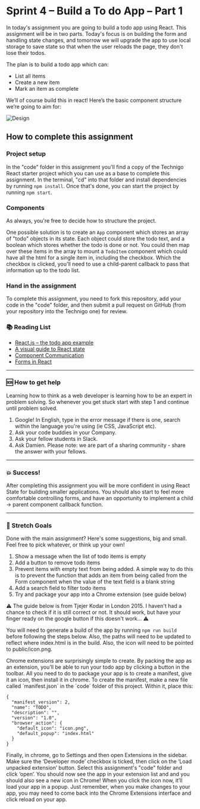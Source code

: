 # Sprint 4 – Build a To do App – Part 1

In today's assignment you are going to build a todo app using React. This assignment will be in two parts. Today's focus is on building the form and handling state changes, and tomorrow we will upgrade the app to use local storage to save state so that when the user reloads the page, they don't lose their todos.

The plan is to build a todo app which can:

* List all items
* Create a new item
* Mark an item as complete

We’ll of course build this in react! Here’s the basic component structure we’re going to aim for:

![Design](https://github.com/Technigo/assignment-todo-app-1/raw/master/component-breakdown.png)

## How to complete this assignment

### Project setup

In the "code" folder in this assignment you'll find a copy of the Technigo React starter project which you can use as a base to complete this assignment. In the terminal, "cd" into that folder and install dependencies by running `npm install`. Once that's done, you can start the project by running `npm start`.

### Components

As always, you're free to decide how to structure the project.

One possible solution is to create an `App` component which stores an array of "todo" objects in its state. Each object could store the todo text, and a boolean which stores whether the todo is done or not. You could then map over these items in the array to mount a `TodoItem` component which could have all the html for a single item in, including the checkbox. Which the checkbox is clicked, you'll need to use a child-parent callback to pass that information up to the todo list.

### Hand in the assignment

To complete this assignment, you need to fork this repository, add your code in the "code" folder, and then submit a pull request on GitHub (from your repository into the Technigo one) for review.

### :books: Reading List

* [React.js – the todo app example](https://reactjs.org/)
* [A visual guide to React state](https://daveceddia.com/visual-guide-to-state-in-react/)
* [Component Communication](https://www.andrewhfarmer.com/component-communication/)
* [Forms in React](https://reactjs.org/docs/forms.html
)
---

### :sos: How to get help
Learning how to think as a web developer is learning how to be an expert in problem solving. So whenever you get stuck start with step 1 and continue until problem solved.

1. Google! In English, type in the error message if there is one, search within the language you're using (ie CSS, JavaScript etc).
2. Ask your code buddies in your Company.
3. Ask your fellow students in Slack.
4. Ask Damien. Please note: we are part of a sharing community - share the answer with your fellows.

---

### :boom: Success!

After completing this assignment you will be more confident in using React State for building smaller applications. You should also start to feel more comfortable controlling forms, and have an opportunity to implement a child -> parent component callback function.

---

### :runner: Stretch Goals

Done with the main assignment? Here's some suggestions, big and small. Feel free to pick whatever, or think up your own!

1. Show a message when the list of todo items is empty
1. Add a button to remove todo items
1. Prevent items with empty text from being added. A simple way to do this is to prevent the function that adds an item from being called from the Form component when the value of the text field is a blank string
1. Add a search field to filter todo items
1. Try and package your app into a Chrome extension (see guide below)

⚠️ The guide below is from Tjejer Kodar in London 2015. I haven't had a chance to check if it is still correct or not. It should work, but have your finger ready on the google button if this doesn't work... ⚠️

You will need to generate a build of the app by running `npm run build` before following the steps below. Also, the paths will need to be updated to reflect where index.html is in the build. Also, the icon will need to be pointed to public/icon.png.

Chrome extensions are surprisingly simple to create. By packing the app as an extension, you’ll be able to run your todo app by clicking a button in the toolbar. All you need to do to package your app is to create a manifest, give it an icon, then install it in chrome. To create the manifest, make a new file called ´manifest.json´ in the ´code´ folder of this project. Within it, place this:
```
{
  "manifest_version": 2,
  "name": "TODO",
  "description": "",
  "version": "1.0",
  "browser_action": {
    "default_icon": "icon.png",
    "default_popup": "index.html"
  }
}
```
Finally, in chrome, go to Settings and then open Extensions in the sidebar. Make sure the ‘Developer mode’ checkbox is ticked, then click on the ‘Load unpacked extension’ button. Select this assignment's "code" folder and click ‘open’. You should now see the app in your extension list and and you should also see a new icon in Chrome! When you click the icon now, it’ll load your app in a popup. Just remember, when you make changes to your app, you may need to come back into the Chrome Extensions interface and click reload on your app.
